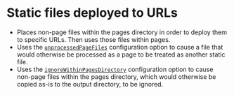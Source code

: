 # Static files deployed to URLs

- Places non-page files within the pages directory in order to deploy them to specific URLs.
  Then uses those files within pages.
- Uses the [`unprocessedPageFiles`] configuration option to cause a file that would otherwise be processed as a page to be treated as another static file.
- Uses the [`ignoreWithinPagesDirectory`] configuration option to cause non-page files within the pages directory, which would otherwise be copied as-is to the output directory, to be ignored.

[`unprocessedpagefiles`]: ../../docs/configuration.md#unprocessedpagefiles

[`ignorewithinpagesdirectory`]: ../../docs/configuration.md#ignorewithinpagesdirectory
